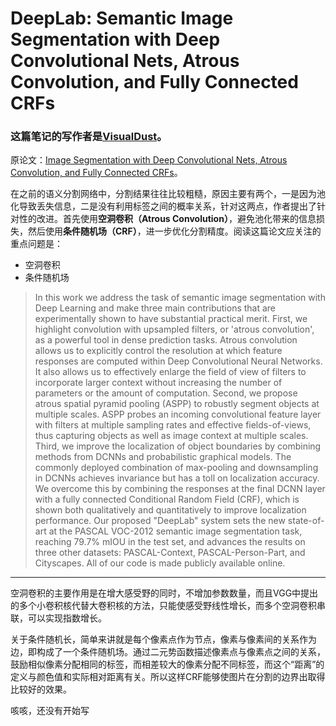 # DeepLab: Semantic Image Segmentation with Deep Convolutional Nets, Atrous Convolution, and Fully Connected CRFs

### 这篇笔记的写作者是[VisualDust](https://github.com/visualDust)。

原论文：[Image Segmentation with Deep Convolutional Nets, Atrous Convolution, and Fully Connected CRFs](https://arxiv.org/pdf/1606.00915.pdf)。

在之前的语义分割网络中，分割结果往往比较粗糙，原因主要有两个，一是因为池化导致丢失信息，二是没有利用标签之间的概率关系，针对这两点，作者提出了针对性的改进。首先使用**空洞卷积（Atrous Convolution）**，避免池化带来的信息损失，然后使用**条件随机场（CRF）**，进一步优化分割精度。阅读这篇论文应关注的重点问题是：

- 空洞卷积
- 条件随机场

> In this work we address the task of semantic image segmentation with Deep Learning and make three main contributions that are experimentally shown to have substantial practical merit. First, we highlight convolution with upsampled filters, or 'atrous convolution', as a powerful tool in dense prediction tasks. Atrous convolution allows us to explicitly control the resolution at which feature responses are computed within Deep Convolutional Neural Networks. It also allows us to effectively enlarge the field of view of filters to incorporate larger context without increasing the number of parameters or the amount of computation. Second, we propose atrous spatial pyramid pooling (ASPP) to robustly segment objects at multiple scales. ASPP probes an incoming convolutional feature layer with filters at multiple sampling rates and effective fields-of-views, thus capturing objects as well as image context at multiple scales. Third, we improve the localization of object boundaries by combining methods from DCNNs and probabilistic graphical models. The commonly deployed combination of max-pooling and downsampling in DCNNs achieves invariance but has a toll on localization accuracy. We overcome this by combining the responses at the final DCNN layer with a fully connected Conditional Random Field (CRF), which is shown both qualitatively and quantitatively to improve localization performance. Our proposed "DeepLab" system sets the new state-of-art at the PASCAL VOC-2012 semantic image segmentation task, reaching 79.7% mIOU in the test set, and advances the results on three other datasets: PASCAL-Context, PASCAL-Person-Part, and Cityscapes. All of our code is made publicly available online.

---

空洞卷积的主要作用是在增大感受野的同时，不增加参数数量，而且VGG中提出的多个小卷积核代替大卷积核的方法，只能使感受野线性增长，而多个空洞卷积串联，可以实现指数增长。

关于条件随机长，简单来讲就是每个像素点作为节点，像素与像素间的关系作为边，即构成了一个条件随机场。通过二元势函数描述像素点与像素点之间的关系，鼓励相似像素分配相同的标签，而相差较大的像素分配不同标签，而这个“距离”的定义与颜色值和实际相对距离有关。所以这样CRF能够使图片在分割的边界出取得比较好的效果。

咳咳，还没有开始写

